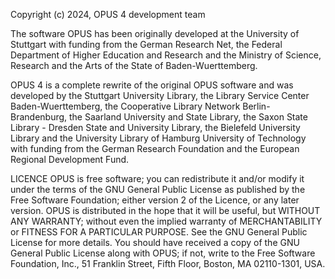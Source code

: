 Copyright (c) 2024, OPUS 4 development team

The software OPUS has been originally developed at the University of Stuttgart
with funding from the German Research Net, the Federal Department of Higher
Education and Research and the Ministry of Science, Research and the Arts of
the State of Baden-Wuerttemberg.

OPUS 4 is a complete rewrite of the original OPUS software and was developed
by the Stuttgart University Library, the Library Service Center
Baden-Wuerttemberg, the Cooperative Library Network Berlin-Brandenburg,
the Saarland University and State Library, the Saxon State Library -
Dresden State and University Library, the Bielefeld University Library and
the University Library of Hamburg University of Technology with funding from
the German Research Foundation and the European Regional Development Fund.

LICENCE
OPUS is free software; you can redistribute it and/or modify it under the
terms of the GNU General Public License as published by the Free Software
Foundation; either version 2 of the Licence, or any later version.
OPUS is distributed in the hope that it will be useful, but WITHOUT ANY
WARRANTY; without even the implied warranty of MERCHANTABILITY or FITNESS
FOR A PARTICULAR PURPOSE. See the GNU General Public License for more
details. You should have received a copy of the GNU General Public License
along with OPUS; if not, write to the Free Software Foundation, Inc., 51
Franklin Street, Fifth Floor, Boston, MA 02110-1301, USA.

